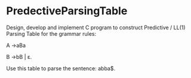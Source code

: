 # PredectiveParsingTable

Design, develop and implement C program to construct Predictive / LL(1) Parsing Table
for the grammar rules:

A →aBa 

B →bB | ε. 

Use this table to parse the sentence: abba$.
